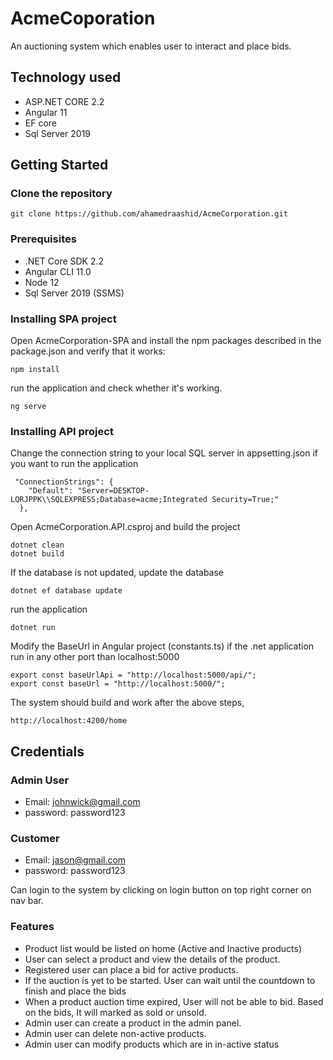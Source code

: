 # AcmeCoporation

An auctioning system which enables user to interact and place bids.

## Technology used
* ASP.NET CORE 2.2
* Angular 11
* EF core
* Sql Server 2019 

## Getting Started

### Clone the repository

```
git clone https://github.com/ahamedraashid/AcmeCorporation.git
```

### Prerequisites

* .NET Core SDK 2.2
* Angular CLI 11.0
* Node 12
* Sql Server 2019 (SSMS)

### Installing SPA project
Open AcmeCorporation-SPA and install the npm packages described in the package.json and verify that it works:
```
npm install
```
run the application and check whether it's working.
```
ng serve
```

### Installing API project
Change the connection string to your local SQL server in appsetting.json if you want to run the application

```
 "ConnectionStrings": {
    "Default": "Server=DESKTOP-LQRJPPK\\SQLEXPRESS;Database=acme;Integrated Security=True;"
  },
```

Open AcmeCorporation.API.csproj and build the project

```
dotnet clean
dotnet build
```

If the database is not updated, update the database

```
dotnet ef database update
```

run the application
```
dotnet run
```

Modify the BaseUrl in Angular project (constants.ts) if the .net application run in any other port than localhost:5000

```
export const baseUrlApi = "http://localhost:5000/api/";
export const baseUrl = "http://localhost:5000/";
```
The system should build and work after the above steps, 

```
http://localhost:4200/home
```


## Credentials

### Admin User
* Email: johnwick@gmail.com
* password: password123

### Customer
* Email: jason@gmail.com
* password: password123

Can login to the system by clicking on login button on top right corner on nav bar.

### Features

* Product list would be listed on home (Active and Inactive products)
* User can select a product and view the details of the product.
* Registered user can place a bid for active products.
* If the auction is yet to be started. User can wait until the countdown to finish and place the bids
* When a product auction time expired, User will not be able to bid. Based on the bids, It will marked as sold or unsold.
* Admin user can create a product in the admin panel.
* Admin user can delete non-active products.
* Admin user can modify products which are in in-active status
